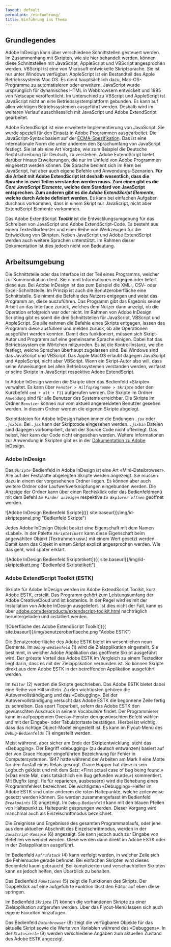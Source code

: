 ```yaml
---
layout: default
permalink: /einfuehrung/
title: Einführung ins Thema
---
```


## Grundlegendes

Adobe InDesign kann über verschiedene Schnittstellen gesteuert werden. Im Zusammenhang mit Skripten, wie sie hier behandelt werden, können diese Schnittstellen mit JavaScript, AppleScript und VBScript angesprochen werden. VBScript ist eine von Microsoft entwickelte Skriptsprache. Sie ist nur unter Windows verfügbar. AppleScript ist ein Bestandteil des Apple Betriebssystems Mac OS. Es dient hauptsächlich dazu, Mac-OS-Programme zu automatisieren oder erweitern. JavaScript wurde ursprünglich für dynamisches HTML in Webbrowsern entwickelt und 1995 von Netscape veröffentlicht. Im Unterschied zu VBScript und AppleScript ist JavaScript nicht an eine Betriebssystemplattform gebunden. Es kann auf allen wichtigen Betriebssystemen ausgeführt werden. Deshalb wird im weiteren Verlauf ausschliesslich mit JavaScript und Adobe ExtendScript gearbeitet. 

Adobe ExtendScript ist eine erweiterte Implementierung von JavaScript. Sie wurde speziell für den Einsatz in Adobe Programmen ausgearbeitet. Die JavaScript-Syntax basiert auf der [ECMA-Spezifikation][3]. Das ist eine internationale Norm die unter anderem den Sprachumfang von JavaScript festlegt. Sie ist als eine Art Vorgabe, wie zum Beispiel die Deutsche Rechtschreibung für Deutsch, zu verstehen. Adobe ExtendScript bietet darüber hinaus Erweiterungen, die nur im Umfeld von Adobe Programmen eingesetzt werden können. Die Sprache bedient sich im Kern bei JavaScript, hat aber auch eigene Befehle und Anwendungs-Szenarien. **Für die Arbeit mit Adobe ExtendScript ist deshalb wesentlich, dass die Sprache in zwei Teilen verstanden werden muss. Zum einen gibt es die *Core JavaScript Elemente*, welche dem Standard von JavaScript entsprechen. Zum anderen gibt es die *Adobe ExtendScript Elemente*, welche durch Adobe definiert werden.** Es kann bei einfachen Aufgaben durchaus vorkommen, dass in einem Skript nur JavaScript, nicht aber ExtendScript Elemente vorkommen.

Das Adobe ExtendScript ***Toolkit*** ist die Entwicklungsumgebung für das Schreiben von JavaScript und Adobe ExtendScript-Code. Es besteht aus einem Texteditorfenster und einer Reihe von Werkzeugen für die Entwicklung von Skripten. Neben JavaScript und Adobe ExtendScript werden auch weitere Sprachen unterstützt. Im Rahmen dieser Dokumentation ist dies jedoch nicht von Bedeutung.

## Arbeitsumgebung

Die Schnittstelle oder das Interface ist der Teil eines Programms, welcher zur Kommunikation dient. Sie nimmt Informationen entgegen oder liefert diese aus. Bei Adobe InDesign ist das zum Beispiel die XML-, CSV- oder Excel-Schnittstelle. Im Prinzip ist auch die Benutzeroberfläche eine Schnittstelle. Sie nimmt die Befehle des Nutzers entgegen und weist das Programm an, diese auszuführen. Das Programm gibt das Ergebnis seiner Arbeit an das Interface zurück, welches dem Nutzer dann anzeigt, ob die Operation erfolgreich war oder nicht. Im Rahmen von Adobe InDesign Scripting gibt es somit die drei Schnittstellen für JavaScript, VBScript und AppleScript. Sie alle nehmen die Befehle eines Skripts entgegen, lassen das Programm diese ausführen und melden zurück, ob alle Operationen ausgeführt werden konnten. Damit dies funktioniert, müssen sich Skript-Autor und Programm auf eine gemeinsame Sprache einigen. Dabei hat das Betriebssystem ein Wörtchen mitzureden. Es ist die Kontrollinstanz, welche festlegt, welche Sprachen überhaupt zugelassen sind. Bei Windows sind das JavaScript und VBScript. Das Apple MacOS erlaubt dagegen JavaScript und AppleScript, nicht aber VBScript. Wenn ein Skript-Autor also will, dass seine Anweisungen bei allen Betriebssystemen verstanden werden, verfasst er seine Skripte in JavaScript respektive Adobe ExtendScript. 

In Adobe InDesign werden die Skripte über das Bedienfeld «Skripte» verwaltet. Es kann über *`Fenster > Hilfsprogramme > Skripte`* oder den Kurzbefehl `cmd + alt + F11` aufgerufen werden. Die Skripte im Ordner `Anwendung` sind für alle Benutzer des Systems erreichbar. Die Skripte im Ordner `Benutzer` können nur vom aktuell angemeldeten Benutzer gesehen werden. In diesem Ordner werden die eigenen Skripte abgelegt.

Skriptdateien für Adobe InDesign haben immer die Endungen *`.jsx`* oder *`.jsxbin`*. Bei *`.jsx`* kann der Skriptcode eingesehen werden. *`.jsxbin`* Dateien sind dagegen vorkompiliert, damit der Source Code nicht offenliegt. Das heisst, hier kann der Code nicht eingesehen werden. Weitere Informationen zur Anwendung in Skripten gibt es in der [Dokumentation zu Adobe InDesign][4].

### Adobe InDesign

Das *`Skripte`*-Bedienfeld in Adobe InDesign ist eine Art «Mini-Dateibrowser». Alle auf der Festplatte abgelegten Skripte werden angezeigt. Sie müssen dazu in einem der vorgesehenen Ordner liegen. Es können aber auch weitere Ordner oder Laufwerkverknüpfungen eingebunden werden. Die Anzeige der Ordner kann über einen Rechtsklick oder das Bedienfeldmenü mit dem Befehl *`Im Finder anzeigen`* respektive *`Im Explorer öffnen`* geöffnet werden. 

![Adobe InDesign Bedienfeld Skripte]({{ site.baseurl}}/img/id-skriptepanel.png "Bedienfeld Skripte")

Jedes Adobe InDesign Objekt besitzt eine Eigenschaft mit dem Namen «Label». In der Palette *`Skriptetikett`* kann diese Eigenschaft beim angewählten Objekt (Textrahmen usw.) mit einem Wert gesetzt werden. Damit kann das Objekt in einem Skript explizit angesprochen werden. Wie das geht, wird später erklärt.

![Adobe InDesign Bedienfeld Skriptetikett]({{ site.baseurl}}/img/id-skriptetikett.png "Bedienfeld Skriptetikett")

### Adobe ExtendScript Toolkit (ESTK)

Skripte für Adobe InDesign werden im Adobe ExtendScript Toolkit, kurz Adobe ESTK, erstellt. Das Programm gehört zum Leistungsumfang der Adobe CreativeCloud und ist kostenlos. In der Regel wird es mit der Installation von Adobe InDesign ausgeliefert. Ist dies nicht der Fall, kann es über [adobe.com/de/products/extendscript-toolkit.html][5] nachträglich heruntergeladen und installiert werden. 

![Oberfläche des Adobe ExtendScript Toolkit]({{ site.baseurl}}/img/benutzeroberflaeche.png "Adobe ESTK")

Die Benutzeroberfläche des Adobe ESTK bietet im wesentlichen neun Elemente. Im *`Debug-Bedienfeld`* (1) wird die Zielapplikation eingestellt. Sie bestimmt, in welcher Adobe Applikation das geöffnete Skript ausgeführt wird. Der grösste Vorteil des Adobe ESTK im Vergleich zu einem Texteditor liegt darin, dass es mit der Zielapplikation verbunden ist. So können Skripte direkt aus dem Adobe ESTK in der betreffenden Applikation ausgeführt werden.

Im *`Editor`* (2) werden die Skripte geschrieben. Das Adobe ESTK bietet dabei eine Reihe von Hilfsmitteln. Zu den wichtigsten gehören die Autovervollständigung und das «Debugging». Bei der Autovervollständigung versucht das Adobe ESTK die begonnene Zeile fertig zu schreiben. Das spart Tipparbeit, sofern das Adobe ESTK den gewünschten Ausdruck in seinem Vocabulaire findet. Der Programmierer kann im aufpoppenden Overlay-Fenster den gewünschten Befehl wählen und mit der Eingabe- oder Tabulatortaste bestätigen. Hierbei ist wichtig, dass das richtige Object-Model eingestellt ist. Es kann im Flyout-Menü des *`Debug-Bedienfelds`* (1) eingestellt werden. 

Meist während, aber sicher am Ende der Skriptentwicklung, steht das «Debugging». Der Begriff «debugging» (zu deutsch entwanzen) basiert auf der von Grace Hopper eingeführten Bezeichnung für Fehler in Computersystemen. 1947 hatte während der Arbeiten am Mark II eine Motte für den Ausfall eines Relais gesorgt. Grace Hopper hat diese in sein Logbuch geklebt und mit dem Satz: «First actual case of bug being found.» («Das erste Mal, dass tatsächlich ein Bug gefunden wurde.») kommentiert. Mit Bugfix (engl. fix für reparieren, ausbessern) wird die Behebung eines Programmfehlers bezeichnet. Die wichtigsten «Debugging»-Helfer im Adobe ESTK sind unter anderem die roten Haltepunkte, welche zeilenweise gesetzt werden können. Sie werden zusammengefasst im Bedienfeld *`Breakpoints`* (3) angezeigt. Im `Debug-Bedienfeld` kann mit den blauen Pfeilen von Haltepunkt zu Haltepunkt gesprungen werden. Dieser Vorgang wird manchmal auch als Einzelschrittmodus bezeichnet.

Die Ereignisse und Ergebnisse des gesamten Programmablaufs, oder jene aus dem aktuellen Abschnitt des Einzelschrittmodus, werden in der *`JavaScript-Konsole`* (6) angezeigt. Sie kann jedoch auch zur Eingabe von Befehlen verwendet werden. Diese werden dann direkt im Adobe ESTK oder in der Zielapplikation ausgeführt.

Im Bedienfeld *`Aufrufstack`* (4) kann verfolgt werden, in welcher Zeile sich die Fehlersuche gerade befindet. Bei einfachen Skripten wird dieses Bedienfeld kaum gebraucht. Bei komplizierten und verschachtelten Skripten kann es jedoch helfen, den Überblick zu behalten.

Das Bedienfeld *`Funktionen`* (5) zeigt die Funktionen des Skripts. Der Doppelklick auf eine aufgeführte Funktion lässt den Editor auf eben diese springen.

Im Bedienfeld *`Skripte`* (7) können die vorhandenen Skripte zu einer Zielapplikation aufgerufen werden. Über das Flyout-Menü lassen sich auch eigene Favoriten hinzufügen.

Das Bedienfeld *`Datenbrowser`* (8) zeigt die verfügbaren Objekte für das aktuelle Skript sowie die Werte von Variablen während des «Debuggens». In der *`Statuszeile`* (9) werden verschiedene Angaben zum aktuellen Zustand des Adobe ESTK angezeigt.



[3]:http://www.ecma-international.org/publications/standards/Ecma-262.htm
[4]:https://helpx.adobe.com/de/indesign/using/scripting.html
[5]:https://www.adobe.com/de/products/extendscript-toolkit.html